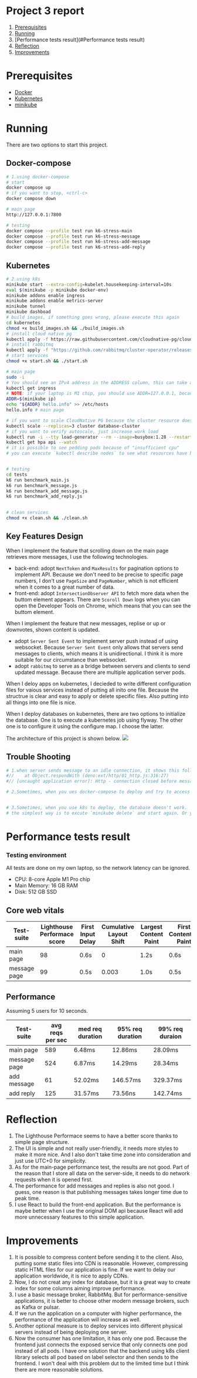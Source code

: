 # Project 3 report

1. [Prerequisites](#Prerequisites)
2. [Running](#Running)
3. [Performance tests result](#Performance tests result)
4. [Reflection](#Reflection)
5. [Improvements](#Improvements)

# Prerequisites

- [Docker](https://www.docker.com/)
- [Kubernetes](https://kubernetes.io/)
- [minikube](https://minikube.sigs.k8s.io/docs/start/)

# Running

There are two options to start this project.

## Docker-compose

```bash
# 1.using docker-compose
# start
docker compose up
# if you want to stop, <ctrl-c>
docker compose down

# main page
http://127.0.0.1:7800

# testing
docker compose --profile test run k6-stress-main
docker compose --profile test run k6-stress-message
docker compose --profile test run k6-stress-add-message
docker compose --profile test run k6-stress-add-reply
```

## Kubernetes

```bash
# 2.using k8s
minikube start --extra-config=kubelet.housekeeping-interval=10s
eval $(minikube -p minikube docker-env)
minikube addons enable ingress
minikube addons enable metrics-server
minikube tunnel
minikube dashboad
# build images, if something goes wrong, please execute this again
cd kubernetes 
chmod +x build_images.sh && ./build_images.sh
# install cloud native pg
kubectl apply -f https://raw.githubusercontent.com/cloudnative-pg/cloudnative-pg/release-1.18/releases/cnpg-1.18.0.yaml
# install rabbitmq
kubectl apply -f "https://github.com/rabbitmq/cluster-operator/releases/latest/download/cluster-operator.yml"
# start services
chmod +x start.sh && ./start.sh

# main page
sudo -i
# You should see an IPv4 address in the ADDRESS column, this can take a couple of minutes.
kubectl get ingress
# NOTE: if your laptop is M1 chip, you should use ADDR=127.0.0.1, because it doesn't support M1 chip very well. You can check https://github.com/kubernetes/minikube/issues/13510
ADDR=$(minikube ip)
echo "${ADDR} hello.info" >> /etc/hosts
hello.info # main page

# if you want to scale CloudNative PG because the cluster resource does not support autoscale.
kubectl scale --replicas=3 cluster database-cluster
# if you want to verify autoscale, just increase work load
kubectl run -i --tty load-generator --rm --image=busybox:1.28 --restart=Never -- /bin/sh -c "while sleep 0.01; do wget -q -O- http://api-service:7777; done"
kubectl get hpa api --watch
# it is possible to see pedding pods because of "insufficient cpu"
# you can execute `kubectl describe nodes` to see what resources have been allocated.


# testing
cd tests
k6 run benchmark_main.js
k6 run benchmark_message.js
k6 run benchmark_add_message.js
k6 run benchmark_add_reply.js

 
# clean services
chmod +x clean.sh && ./clean.sh
```

## Key Features Design

When I implement the feature that scrolling down on the main page retrieves more
messages, I use the following technologies.

- back-end: adopt `NextToken` and `MaxResults` for pagination options to
  implement API. Because we don't need to be precise to specific page numbers, I
  don't use `PageSize` and `PageNumber`, which is not efficient when it comes to
  a great number of data.
- front-end: adopt `IntersectionObserver API` to fetch more data when the buttom
  element appears. There are `Scoroll Down` logs when you can open the Developer
  Tools on Chrome, which means that you can see the buttom element.

When I implement the feature that new messages, replise or up or downvotes,
shown content is updated.

- adopt `Server Sent Event` to implement server push instead of using websocket.
  Because `Server Sent Event` only allows that servers send messages to clients,
  which means it is unidirectional. I think it is more suitable for our
  circumstance than websocket.
- adopt `rabbitmq` to serve as a bridge between servers and clients to send
  updated message. Because there are multiple application server pods.

When I deloy apps on kubernetes, I decieded to write different configuration
files for vaious services instead of putting all inito one file. Because the
structrue is clear and easy to apply or delete specific files. Also putting into
all things into one file is nice.

When I deploy databases on kubernetes, there are two options to initialize the
database. One is to execute a kubernetes job using flyway. The other one is to
configure it using the configure map. I choose the latter.


The architecture of this project is shown below.
![](./scable_project3.png)

## Trouble Shooting

```bash
# 1.when server sends message to an idle connection, it shows this following error, beacause the server does not know the client end that is dead. This is an expected behavior that does not affect the result of this application.
#//    at Object.respondWith (deno:ext/http/01_http.js:316:27)
#// [uncaught application error]: Http - connection closed before message completed

# 2.Sometimes, when you ues docker-compose to deploy and try to access 127.0.0.1:7800/api, you get an error called 502 Bad Gateway on the dev console. You just restart web container and then it works. To be honest, I do not konw the reason. If you know the reason, please write it on the feedback. Thanks a lot. 


# 3.Sometimes, when you use k8s to deploy, the database doesn't work. `Error: PGData directories already exist`
# the simplest way is to excute `minikube delete` and start again. Or you can just delete the PGData on Dashbord and start again.
```

# Performance tests result

### Testing environment

All tests are done on my own laptop, so the network latency can be ignored.

- CPU: 8-core Apple M1 Pro chip
- Main Memory: 16 GB RAM
- Disk: 512 GB SSD

## Core web vitals

| Test-suite   | Lighthouse Performace score | First Input Delay | Cumulative Layout Shift | Largest Content Paint | First Contentful Paint |
| ------------ | --------------------------- | ----------------- | ----------------------- | --------------------- | ---------------------- |
| main page    | 98                          | 0.6s              | 0                       | 1.2s                  | 0.6s                   |
| message page | 99                          | 0.5s              | 0.003                   | 1.0s                  | 0.5s                   |

## Performance

Assuming 5 users for 10 seconds.

| Test-suite   | avg reqs per sec | med req duration | 95% req duration | 99% req duraion |
| ------------ | ---------------- | ---------------- | ---------------- | --------------- |
| main page    | 589              | 6.48ms           | 12.86ms          | 28.09ms         |
| message page | 524              | 6.87ms           | 14.29ms          | 28.34ms         |
| add message  | 61               | 52.02ms          | 146.57ms         | 329.37ms        |
| add reply    | 125              | 31.57ms          | 73.56ns          | 142.74ms        |

# Reflection

1. The Lighthouse Performace seems to have a better score thanks to simple page
   structure.
2. The UI is simple and not really user-friendly, it needs more styles to make
   it more nice. And I also don't take time zone into consideration and just use
   UTC+0 for simplicity.
3. As for the main-page performance test, the results are not good. Part of the
   reason that I store all data on the server-side, it needs to do network
   requests when it is opened first.
4. The performance for add messages and replies is also not good. I guess, one
   reason is that publishing messages takes longer time due to peak time.
5. I use React to build the front-end application. But the performance is maybe
   better when I use the original DOM api because React will add more
   unnecessary features to this simple application.

# Improvements

1. It is possible to compress content before sending it to the client. Also,
   putting some static files into CDN is reasonable. However, compressing static
   HTML files for our application is fine. If we want to delay our application
   worldwide, it is nice to apply CDNs.
2. Now, I do not creat any index for database, but it is a great way to create
   index for some columns aiming improve performance.
3. I use a basic message broker, RabbitMq. But for performance-sensitive
   applications, it is better to choose other modern message brokers, such as
   Kafka or pulsar.
4. If we run the application on a computer with higher performance, the
   performance of the application will increase as well.
5. Another optional measure is to deploy services into different physical
   servers instead of being deploying one server.
6. Now the consumer has one limitation, it has only one pod. Because the
   frontend just connects the exposed service that only connects one pod instead
   of all pods. I have one solution that the backend using k8s client library
   selects all pod based on label selector and then sends to the frontend. I
   won't deal with this problem dut to the limited time but I think there are
   more reasonable solutions.
